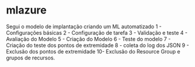 # mlazure
Segui o modelo de implantação criando um ML automatizado
1 - Configurações básicas
2 - Configuração de tarefa
3 - Validação e teste
4 - Avaliação do Modelo
5 - Criação do Modelo
6 - Teste do modelo
7 - Criação do teste dos pontos de extremidade
8 - coleta do log dos JSON
9 - Exclusão dos pontos de extremidade
10- Exclusão do Resource Group e grupos de recursos.
